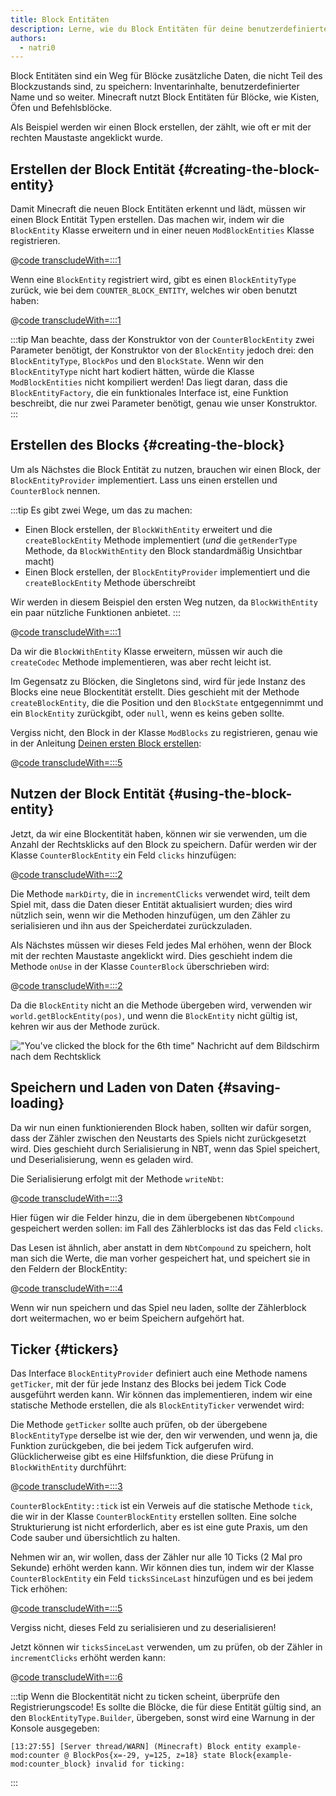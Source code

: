 ```yaml
---
title: Block Entitäten
description: Lerne, wie du Block Entitäten für deine benutzerdefinierten Blöcke erstellst.
authors:
  - natri0
---
```


Block Entitäten sind ein Weg für Blöcke zusätzliche Daten, die nicht Teil des Blockzustands sind, zu speichern: Inventarinhalte, benutzerdefinierter Name und so weiter.
Minecraft nutzt Block Entitäten für Blöcke, wie Kisten, Öfen und Befehlsblöcke.

Als Beispiel werden wir einen Block erstellen, der zählt, wie oft er mit der rechten Maustaste angeklickt wurde.

## Erstellen der Block Entität {#creating-the-block-entity}

Damit Minecraft die neuen Block Entitäten erkennt und lädt, müssen wir einen Block Entität Typen erstellen. Das machen wir, indem wir die `BlockEntity` Klasse erweitern und in einer neuen `ModBlockEntities` Klasse registrieren.

@[code transcludeWith=:::1](@/reference/1.21.1/src/main/java/com/example/docs/block/entity/custom/CounterBlockEntity.java)

Wenn eine `BlockEntity` registriert wird, gibt es einen `BlockEntityType` zurück, wie bei dem `COUNTER_BLOCK_ENTITY`, welches wir oben benutzt haben:

@[code transcludeWith=:::1](@/reference/1.21.1/src/main/java/com/example/docs/block/entity/ModBlockEntities.java)

:::tip
Man beachte, dass der Konstruktor von der `CounterBlockEntity` zwei Parameter benötigt, der Konstruktor von der `BlockEntity` jedoch drei: den `BlockEntityType`, `BlockPos` und den `BlockState`.
Wenn wir den `BlockEntityType` nicht hart kodiert hätten, würde die Klasse `ModBlockEntities` nicht kompiliert werden! Das liegt daran, dass die `BlockEntityFactory`, die ein funktionales Interface ist, eine Funktion beschreibt, die nur zwei Parameter benötigt, genau wie unser Konstruktor.
:::

## Erstellen des Blocks {#creating-the-block}

Um als Nächstes die Block Entität zu nutzen, brauchen wir einen Block, der `BlockEntityProvider` implementiert. Lass uns einen erstellen und `CounterBlock` nennen.

:::tip
Es gibt zwei Wege, um das zu machen:

- Einen Block erstellen, der `BlockWithEntity` erweitert und die `createBlockEntity` Methode implementiert (_und_ die `getRenderType` Methode, da `BlockWithEntity` den Block standardmäßig Unsichtbar macht)
- Einen Block erstellen, der `BlockEntityProvider` implementiert und die `createBlockEntity` Methode überschreibt

Wir werden in diesem Beispiel den ersten Weg nutzen, da `BlockWithEntity` ein paar nützliche Funktionen anbietet.
:::

@[code transcludeWith=:::1](@/reference/1.21.1/src/main/java/com/example/docs/block/custom/CounterBlock.java)

Da wir die `BlockWithEntity` Klasse erweitern, müssen wir auch die `createCodec` Methode implementieren, was aber recht leicht ist.

Im Gegensatz zu Blöcken, die Singletons sind, wird für jede Instanz des Blocks eine neue Blockentität erstellt. Dies geschieht mit der Methode `createBlockEntity`, die die Position und den `BlockState` entgegennimmt und ein `BlockEntity` zurückgibt, oder `null`, wenn es keins geben sollte.

Vergiss nicht, den Block in der Klasse `ModBlocks` zu registrieren, genau wie in der Anleitung [Deinen ersten Block erstellen](../blocks/first-block):

@[code transcludeWith=:::5](@/reference/1.21.1/src/main/java/com/example/docs/block/ModBlocks.java)

## Nutzen der Block Entität {#using-the-block-entity}

Jetzt, da wir eine Blockentität haben, können wir sie verwenden, um die Anzahl der Rechtsklicks auf den Block zu speichern. Dafür werden wir der Klasse `CounterBlockEntity` ein Feld `clicks` hinzufügen:

@[code transcludeWith=:::2](@/reference/1.21.1/src/main/java/com/example/docs/block/entity/custom/CounterBlockEntity.java)

Die Methode `markDirty`, die in `incrementClicks` verwendet wird, teilt dem Spiel mit, dass die Daten dieser Entität aktualisiert wurden; dies wird nützlich sein, wenn wir die Methoden hinzufügen, um den Zähler zu serialisieren und ihn aus der Speicherdatei zurückzuladen.

Als Nächstes müssen wir dieses Feld jedes Mal erhöhen, wenn der Block mit der rechten Maustaste angeklickt wird. Dies geschieht indem die Methode `onUse` in der Klasse `CounterBlock` überschrieben wird:

@[code transcludeWith=:::2](@/reference/1.21.1/src/main/java/com/example/docs/block/custom/CounterBlock.java)

Da die `BlockEntity` nicht an die Methode übergeben wird, verwenden wir `world.getBlockEntity(pos)`, und wenn die `BlockEntity` nicht gültig ist, kehren wir aus der Methode zurück.

!["You've clicked the block for the 6th time" Nachricht auf dem Bildschirm nach dem Rechtsklick](/assets/develop/blocks/block_entities_1.png)

## Speichern und Laden von Daten {#saving-loading}

Da wir nun einen funktionierenden Block haben, sollten wir dafür sorgen, dass der Zähler zwischen den Neustarts des Spiels nicht zurückgesetzt wird. Dies geschieht durch Serialisierung in NBT, wenn das Spiel speichert, und Deserialisierung, wenn es geladen wird.

Die Serialisierung erfolgt mit der Methode `writeNbt`:

@[code transcludeWith=:::3](@/reference/1.21.1/src/main/java/com/example/docs/block/entity/custom/CounterBlockEntity.java)

Hier fügen wir die Felder hinzu, die in dem übergebenen `NbtCompound` gespeichert werden sollen: im Fall des Zählerblocks ist das das Feld `clicks`.

Das Lesen ist ähnlich, aber anstatt in dem `NbtCompound` zu speichern, holt man sich die Werte, die man vorher gespeichert hat, und speichert sie in den Feldern der BlockEntity:

@[code transcludeWith=:::4](@/reference/1.21.1/src/main/java/com/example/docs/block/entity/custom/CounterBlockEntity.java)

Wenn wir nun speichern und das Spiel neu laden, sollte der Zählerblock dort weitermachen, wo er beim Speichern aufgehört hat.

## Ticker {#tickers}

Das Interface `BlockEntityProvider` definiert auch eine Methode namens `getTicker`, mit der für jede Instanz des Blocks bei jedem Tick Code ausgeführt werden kann. Wir können das implementieren, indem wir eine statische Methode erstellen, die als `BlockEntityTicker` verwendet wird:

Die Methode `getTicker` sollte auch prüfen, ob der übergebene `BlockEntityType` derselbe ist wie der, den wir verwenden, und wenn ja, die Funktion zurückgeben, die bei jedem Tick aufgerufen wird. Glücklicherweise gibt es eine Hilfsfunktion, die diese Prüfung in `BlockWithEntity` durchführt:

@[code transcludeWith=:::3](@/reference/1.21.1/src/main/java/com/example/docs/block/custom/CounterBlock.java)

`CounterBlockEntity::tick` ist ein Verweis auf die statische Methode `tick`, die wir in der Klasse `CounterBlockEntity` erstellen sollten. Eine solche Strukturierung ist nicht erforderlich, aber es ist eine gute Praxis, um den Code sauber und übersichtlich zu halten.

Nehmen wir an, wir wollen, dass der Zähler nur alle 10 Ticks (2 Mal pro Sekunde) erhöht werden kann. Wir können dies tun, indem wir der Klasse `CounterBlockEntity` ein Feld `ticksSinceLast` hinzufügen und es bei jedem Tick erhöhen:

@[code transcludeWith=:::5](@/reference/1.21.1/src/main/java/com/example/docs/block/entity/custom/CounterBlockEntity.java)

Vergiss nicht, dieses Feld zu serialisieren und zu deserialisieren!

Jetzt können wir `ticksSinceLast` verwenden, um zu prüfen, ob der Zähler in `incrementClicks` erhöht werden kann:

@[code transcludeWith=:::6](@/reference/1.21.1/src/main/java/com/example/docs/block/entity/custom/CounterBlockEntity.java)

:::tip
Wenn die Blockentität nicht zu ticken scheint, überprüfe den Registrierungscode! Es sollte die Blöcke, die für diese Entität gültig sind, an den `BlockEntityType.Builder`, übergeben, sonst wird eine Warnung in der Konsole ausgegeben:

```text
[13:27:55] [Server thread/WARN] (Minecraft) Block entity example-mod:counter @ BlockPos{x=-29, y=125, z=18} state Block{example-mod:counter_block} invalid for ticking:
```

:::
